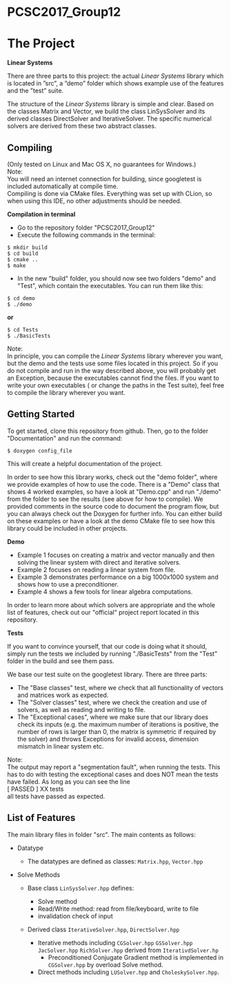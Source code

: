# PCSC2017_Group12


# The Project 

**Linear Systems**

There are three parts to this project: the actual _Linear Systems_ library which is located in ”src”, a ”demo” folder
which shows example use of the features and the ”test” suite.

The structure of the _Linear Systems_ library is simple and clear. Based on the classes Matrix and Vector, we build 
the  class 
LinSysSolver
and its derived classes DirectSolver and IterativeSolver. The specific numerical solvers are derived from these two
abstract classes.


## Compiling
(Only tested on Linux and Mac OS X, no 
guarantees for Windows.)  
Note:  
 You will need an internet connection for building, since googletest is included automatically at compile time.  
Compiling is done via CMake files. Everything was set up with CLion, so when using this IDE, no other adjustments 
should be needed.  

**Compilation in terminal**
- Go to the repository folder "PCSC2017_Group12" 
- Execute the following commands in the terminal:   
```
$ mkdir build  
$ cd build  
$ cmake ..  
$ make
```
- In the new "build" folder, you should now see two folders "demo" and "Test", which contain the executables. You can
 run them like this:  
 ``` 
 $ cd demo  
 $ ./demo  
 ```
 **or**  
 ```
 $ cd Tests  
 $ ./BasicTests
 ```
  
  Note:  
  In principle, you can compile the _Linear Systems_ library wherever you want, but the demo and the tests use some 
  files located in this project. So if you do not compile and run in the way described above, you will probably get
   an  Exception, because the executables cannot find the files.
  If you want to write your own executables ( or change the paths in the Test suite), feel free to compile the library 
  wherever you want.

## Getting Started

To get started, clone this repository from github. Then, go to the folder "Documentation" and run the command:
```  
$ doxygen config_file  
```
This will create a helpful documentation of the project.

In order to see how this library works, check out the "demo folder", where we provide examples of how to use the code.
There is a "Demo" class that shows 4 worked examples, so have a look at "Demo.cpp" and run "./demo" from the folder 
to see the results (see above for how to compile). We provided comments
 in 
the 
source code to document the program flow, but you can always check out the Doxygen for further info. You can either 
build on 
these examples
 or have a look at the demo CMake 
file to see how this library could be included in other projects.


**Demo**
- Example 1 focuses on creating a matrix and vector manually and then solving the linear system with direct and 
iterative solvers.
- Example 2 focuses on reading a linear system from file.
- Example 3 demonstrates performance on a big 1000x1000 system and shows how to use a preconditioner.
- Example 4 shows a few tools for linear algebra computations. 

In order to learn more about which solvers are appropriate and the whole list of features, check out our "official" 
project report located in this repository.

**Tests**

If you want to convince yourself, that our code is doing what it should, simply run the tests we included by running 
"./BasicTests" from the "Test" folder in the build and see them pass.

We base our test suite on the  googletest library. There are three parts: 
- The "Base classes" test, where we check that all functionality of vectors and matrices work as expected.
- The "Solver classes" test, where we check the creation and use of solvers, as well as reading and writing to 
file.
- The "Exceptional cases", where we make sure that our library does check its inputs (e.g. the maximum number of 
iterations is positive, the number of rows is larger than 0, the matrix is symmetric if required by the solver) 
and throws Exceptions for 
invalid access, dimension mismatch in linear system etc.

Note:  
The output may report a "segmentation fault", when running the tests. This has to do with testing the exceptional
cases and does NOT mean the tests have failed. As long as you can see the line  
[  PASSED  ] XX tests  
all tests have passed as expected.

## List of Features
The main library files in folder "src". The main contents as follows:
* Datatype

	* The datatypes are defined as classes: `Matrix.hpp`, `Vector.hpp`

* Solve Methods

	* Base class `LinSysSolver.hpp` defines:
		* Solve method
		* Read/Write method: read from file/keyboard, write to file
		* invalidation check of input

	* Derived class `IterativeSolver.hpp`, `DirectSolver.hpp`
		* Iterative methods including `CGSolver.hpp` `GSSolver.hpp` `JacSolver.hpp` `RichSolver.hpp` derived from `IterativdSolver.hp`
			* Preconditioned Conjugate Gradient method is implemented in `CGSolver.hpp` by overload Solve method.
		* Direct methods including `LUSolver.hpp` and `CholeskySolver.hpp`.





